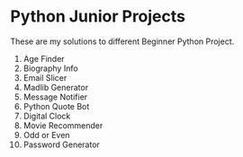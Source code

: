 # Python Junior Projects

These are my solutions to different Beginner Python Project.

1. Age Finder
2. Biography Info
3. Email Slicer
4. Madlib Generator
5. Message Notifier
6. Python Quote Bot
7. Digital Clock
8. Movie Recommender
9. Odd or Even
10. Password Generator
